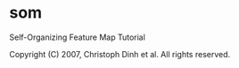 # som
Self-Organizing Feature Map Tutorial

Copyright (C) 2007, Christoph Dinh et al. All rights reserved.
